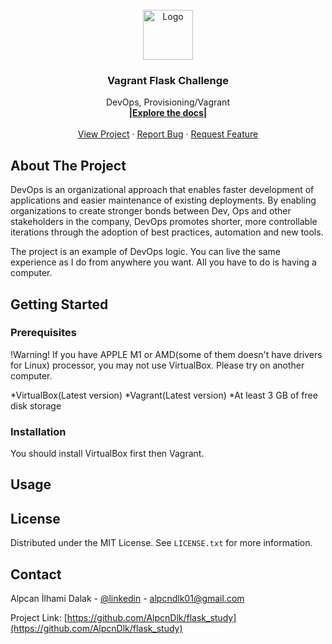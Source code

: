 <div id="top"></div>

<br />
<div align="center">
  <a href="https://github.com/AlpcnDlk/flask_study">
    <img src="images/logo.png" alt="Logo" width="80" height="80">
  </a>

  <h3 align="center">Vagrant Flask Challenge</h3>

  <p align="center">
    DevOps, Provisioning/Vagrant
    <br />
    <a href="https://github.com/AlpcnDlk/flask_study"><strong>|Explore the docs|</strong></a>
    <br />
    <br />
    <a href="https://github.com/AlpcnDlk/flask_study">View Project</a>
    ·
    <a href="https://github.com/AlpcnDlk/flask_study/issues">Report Bug</a>
    ·
    <a href="https://github.com/AlpcnDlk/flask_study/issues">Request Feature</a>
  </p>
</div>

## About The Project

DevOps is an organizational approach that enables faster development of applications and easier maintenance of existing deployments. By enabling organizations to create stronger bonds between Dev, Ops and other stakeholders in the company, DevOps promotes shorter, more controllable iterations through the adoption of best practices, automation and new tools. 

The project is an example of DevOps logic. You can live the same experience as I do from anywhere you want. All you have to do is having a computer.

## Getting Started



### Prerequisites

!Warning!
If you have APPLE M1 or AMD(some of them doesn't have drivers for Linux) processor, you may not use VirtualBox. Please try on another computer.

 *VirtualBox(Latest version)
 *Vagrant(Latest version)
 *At least 3 GB of free disk storage 

### Installation

You should install VirtualBox first then Vagrant.

## Usage



## License

Distributed under the MIT License. See `LICENSE.txt` for more information.


## Contact

Alpcan İlhami Dalak - [@linkedin](https://www.linkedin.com/in/alpcandalak/) - alpcndlk01@gmail.com

Project Link: [https://github.com/AlpcnDlk/flask_study](https://github.com/AlpcnDlk/flask_study)


[product-screenshot]: img/terminal.png
